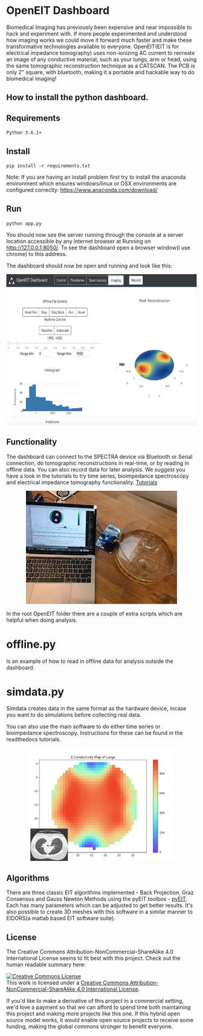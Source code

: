 # OpenEIT Dashboard

Biomedical Imaging has previously been expensive and near impossible to hack and experiment with. If more people experimented and understood how imaging works we could move it forward much faster and make these transformative technologies available to everyone. OpenEIT(EIT is for electrical impedance tomography) uses non-ionizing AC current to recreate an image of any conductive material, such as your lungs, arm or head, using the same tomographic reconstruction technique as a CATSCAN. The PCB is only 2" square, with bluetooth, making it a portable and hackable way to do biomedical imaging!

##  How to install the python dashboard. 

## Requirements
```
Python 3.6.1+
```

## Install
```
pip install -r requirements.txt

```

Note: If you are having an install problem first try to install the anaconda environment which ensures windows/linux or OSX environments are configured correctly: https://www.anaconda.com/download/ 

## Run
```
python app.py
```
You should now see the server running through the console at a server location accessible by any internet browser at Running on http://127.0.0.1:8050/. To see the dashboard open a browser window(I use chrome) to this address.

The dashboard should now be open and running and look like this: 

<p align="center">
	<img src="images/software.png" height="400">
</p>

## Functionality 

The dashboard can connect to the SPECTRA device via Bluetooth or Serial connection, do tomographic reconstructions in real-time, or by reading in offline data. You can also record data for later analysis. We suggest you have a look in the tutorials to try time series, bioimpedance spectroscopy and electrical impedance tomography functionality. [Tutorials](https://openeitgithubio.readthedocs.io/en/latest/)

<p align="center">
	<img src="images/eit32.jpeg" height="300">
</p>


In the root OpenEIT folder there are a couple of extra scripts which are helpful when doing analysis. 

# offline.py 

Is an example of how to read in offline data for analysis outside the dashboard. 

# simdata.py 

Simdata creates data in the same format as the hardware device, incase you want to do simulations before collecting real data. 

You can also use the main software to do either time series or bioimpedance spectroscopy. Instructions for these can be found in the readthedocs tutorials. 

<p align="center">
	<img src="images/LungscomparedtoCTScan.png" height="300">
</p>

## Algorithms 

There are three classic EIT algorithms implemented - Back Projection, Graz Consensus and Gauss Newton Methods using the pyEIT toolbox - [pyEIT](https://github.com/liubenyuan/pyEIT). Each has many parameters which can be adjusted to get better results. It's also possible to create 3D meshes with this software in a similar manner to EIDORS(a matlab based EIT software suite). 

## License 

The Creative Commons Attribution-NonCommercial-ShareAlike 4.0 International License seems to fit best with this project. Check out the human readable summary here: 

<a rel="license" href="http://creativecommons.org/licenses/by-nc-sa/4.0/"><img alt="Creative Commons License" style="border-width:0" src="https://i.creativecommons.org/l/by-nc-sa/4.0/88x31.png" /></a><br />This work is licensed under a <a rel="license" href="http://creativecommons.org/licenses/by-nc-sa/4.0/">Creative Commons Attribution-NonCommercial-ShareAlike 4.0 International License</a>.

If you'd like to make a derivative of this project in a commercial setting, we'd love a payment so that we can afford to spend time both maintaining this project and making more projects like this one. If this hybrid open source model works, it would enable open source projects to receive some funding, making the global commons stronger to benefit everyone. 




